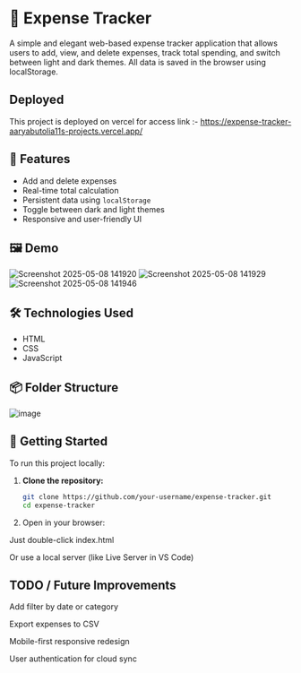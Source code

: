 # 💸 Expense Tracker

A simple and elegant web-based expense tracker application that allows users to add, view, and delete expenses, track total spending, and switch between light and dark themes. All data is saved in the browser using localStorage.

## Deployed
This project is deployed on vercel for access 
link :- https://expense-tracker-aaryabutolia11s-projects.vercel.app/

## 🌟 Features

- Add and delete expenses
- Real-time total calculation
- Persistent data using `localStorage`
- Toggle between dark and light themes
- Responsive and user-friendly UI

## 🖼️ Demo

![Screenshot 2025-05-08 141920](https://github.com/user-attachments/assets/abd8811b-b173-46e7-9167-ee0e5e453d76)
![Screenshot 2025-05-08 141929](https://github.com/user-attachments/assets/bd0646cc-2e9e-4208-b62d-ce7c214919e1)
![Screenshot 2025-05-08 141946](https://github.com/user-attachments/assets/35baec32-bc81-4b0d-8a1d-72091d799916)

## 🛠️ Technologies Used

- HTML
- CSS
- JavaScript

## 📦 Folder Structure
![image](https://github.com/user-attachments/assets/367cdfde-ffe4-4aeb-b6ba-b5df9c05faac)



## 🚀 Getting Started

To run this project locally:

1. **Clone the repository:**
   ```bash
   git clone https://github.com/your-username/expense-tracker.git
   cd expense-tracker
2. Open in your browser:

  Just double-click index.html

  Or use a local server (like Live Server in VS Code)
## TODO / Future Improvements
Add filter by date or category

Export expenses to CSV

Mobile-first responsive redesign

User authentication for cloud sync

